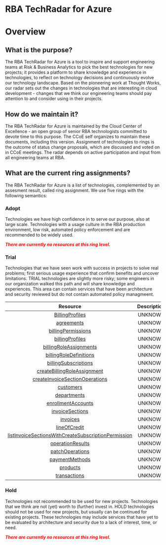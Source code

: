 
RBA TechRadar for Azure
=======================

# Overview

## What is the purpose?


The RBA TechRadar for Azure is a tool to inspire and support engineering teams at Risk & Business Analytics to pick the best technologies for new projects; it provides a platform to share knowledge and experience in technologies, to reflect on technology decisions and continuously evolve our technology landscape.  Based on the pioneering work at Thought Works, our radar sets out the changes in technologies that are interesting in cloud development - changes that we think our engineering teams should pay attention to and consider using in their projects.
## How do we maintain it?


The RBA TechRadar for Azure is maintained by the Cloud Center of Excellence - an open group of senior RBA technologists committed to devote time to this purpose.  The CCoE self organizes to maintain these documents, including this version.  Assignment of technologies to rings is the outcome of status change proposals, which are discussed and voted on in CCoE meetings.  The radar depends on active participation and input from all engineering teams at RBA.
## What are the current ring assignments?


The RBA TechRadar for Azure is a list of technologies, complemented by an assesment result, called ring assignment.  We use five rings with the following semantics:
### Adopt


Technologies we have high confidence in to serve our purpose, also at large scale.  Technologies with a usage culture in the RBA production environment, low risk, automated policy enforcement and are recommended to be widely used.  
  
***<font color="red"> There are currently no resources at this ring level. </font>***
### Trial


Technologies that we have seen work with success in projects to solve real problems;  first serious usage experience that confirm benefits and uncover limitations.  TRIAL technologies are slightly more risky; some engineers in our organization walked this path and will share knowledge and experiences.  This area can contain services that have been architecture and security reviewed but do not contain automated policy managmeent.  

|Resource|Description|Path|Status|
| :---: | :---: | :---: | :---: |
|[BillingProfiles](https://github.com/openrba/python-azure-techradar/Microsoft.Network/billingAccounts/BillingProfiles/README.md)|UNKNOWN|Microsoft.Network/billingAccounts/BillingProfiles|TRIAL|
|[agreements](https://github.com/openrba/python-azure-techradar/Microsoft.Network/billingAccounts/agreements/README.md)|UNKNOWN|Microsoft.Network/billingAccounts/agreements|TRIAL|
|[billingPermissions](https://github.com/openrba/python-azure-techradar/Microsoft.Network/billingAccounts/billingPermissions/README.md)|UNKNOWN|Microsoft.Network/billingAccounts/billingPermissions|TRIAL|
|[billingProfiles](https://github.com/openrba/python-azure-techradar/Microsoft.Network/billingAccounts/billingProfiles/README.md)|UNKNOWN|Microsoft.Network/billingAccounts/billingProfiles|TRIAL|
|[billingRoleAssignments](https://github.com/openrba/python-azure-techradar/Microsoft.Network/billingAccounts/billingRoleAssignments/README.md)|UNKNOWN|Microsoft.Network/billingAccounts/billingRoleAssignments|TRIAL|
|[billingRoleDefinitions](https://github.com/openrba/python-azure-techradar/Microsoft.Network/billingAccounts/billingRoleDefinitions/README.md)|UNKNOWN|Microsoft.Network/billingAccounts/billingRoleDefinitions|TRIAL|
|[billingSubscriptions](https://github.com/openrba/python-azure-techradar/Microsoft.Network/billingAccounts/billingSubscriptions/README.md)|UNKNOWN|Microsoft.Network/billingAccounts/billingSubscriptions|TRIAL|
|[createBillingRoleAssignment](https://github.com/openrba/python-azure-techradar/Microsoft.Network/billingAccounts/createBillingRoleAssignment/README.md)|UNKNOWN|Microsoft.Network/billingAccounts/createBillingRoleAssignment|TRIAL|
|[createInvoiceSectionOperations](https://github.com/openrba/python-azure-techradar/Microsoft.Network/billingAccounts/createInvoiceSectionOperations/README.md)|UNKNOWN|Microsoft.Network/billingAccounts/createInvoiceSectionOperations|TRIAL|
|[customers](https://github.com/openrba/python-azure-techradar/Microsoft.Network/billingAccounts/customers/README.md)|UNKNOWN|Microsoft.Network/billingAccounts/customers|TRIAL|
|[departments](https://github.com/openrba/python-azure-techradar/Microsoft.Network/billingAccounts/departments/README.md)|UNKNOWN|Microsoft.Network/billingAccounts/departments|TRIAL|
|[enrollmentAccounts](https://github.com/openrba/python-azure-techradar/Microsoft.Network/billingAccounts/enrollmentAccounts/README.md)|UNKNOWN|Microsoft.Network/billingAccounts/enrollmentAccounts|TRIAL|
|[invoiceSections](https://github.com/openrba/python-azure-techradar/Microsoft.Network/billingAccounts/invoiceSections/README.md)|UNKNOWN|Microsoft.Network/billingAccounts/invoiceSections|TRIAL|
|[invoices](https://github.com/openrba/python-azure-techradar/Microsoft.Network/billingAccounts/invoices/README.md)|UNKNOWN|Microsoft.Network/billingAccounts/invoices|TRIAL|
|[lineOfCredit](https://github.com/openrba/python-azure-techradar/Microsoft.Network/billingAccounts/lineOfCredit/README.md)|UNKNOWN|Microsoft.Network/billingAccounts/lineOfCredit|TRIAL|
|[listInvoiceSectionsWithCreateSubscriptionPermission](https://github.com/openrba/python-azure-techradar/Microsoft.Network/billingAccounts/listInvoiceSectionsWithCreateSubscriptionPermission/README.md)|UNKNOWN|Microsoft.Network/billingAccounts/listInvoiceSectionsWithCreateSubscriptionPermission|TRIAL|
|[operationResults](https://github.com/openrba/python-azure-techradar/Microsoft.Network/billingAccounts/operationResults/README.md)|UNKNOWN|Microsoft.Network/billingAccounts/operationResults|TRIAL|
|[patchOperations](https://github.com/openrba/python-azure-techradar/Microsoft.Network/billingAccounts/patchOperations/README.md)|UNKNOWN|Microsoft.Network/billingAccounts/patchOperations|TRIAL|
|[paymentMethods](https://github.com/openrba/python-azure-techradar/Microsoft.Network/billingAccounts/paymentMethods/README.md)|UNKNOWN|Microsoft.Network/billingAccounts/paymentMethods|TRIAL|
|[products](https://github.com/openrba/python-azure-techradar/Microsoft.Network/billingAccounts/products/README.md)|UNKNOWN|Microsoft.Network/billingAccounts/products|TRIAL|
|[transactions](https://github.com/openrba/python-azure-techradar/Microsoft.Network/billingAccounts/transactions/README.md)|UNKNOWN|Microsoft.Network/billingAccounts/transactions|TRIAL|

### Hold


Technologies not recommended to be used for new projects. Technologies that we think are not (yet) worth to (further) invest in.  HOLD technologies should not be used for new projects, but usually can be continued for existing projects.  These technologies may include services that have yet to be evaluated by architecture and security due to a lack of interest, time, or need.  
  
***<font color="red"> There are currently no resources at this ring level. </font>***